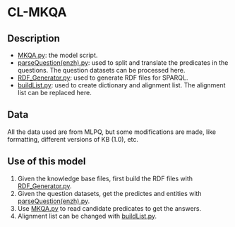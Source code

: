 # CL-MKQA

## Description
- [MKQA.py](MKQA.py): the model script.
- [parseQuestion(enzh).py](parseQuestion(enzh).py): used to split and translate the predicates in the questions. The question datasets can be processed here.
- [RDF_Generator.py](RDF_Generator.py): used to generate RDF files for SPARQL.
- [buildList.py](buildList.py): used to create dictionary and alignment list. The alignment list can be replaced here.

## Data
All the data used are from MLPQ, but some modifications are made, like formatting, different versions of KB (1.0), etc.

## Use of this model

1. Given the knowledge base files, first build the RDF files with [RDF_Generator.py](RDF_Generator.py).
2. Given the question datasets, get the predictes and entities with [parseQuestion(enzh).py](parseQuestion(enzh).py).
3. Use [MKQA.py](MKQA.py) to read candidate predicates to get the answers.
4. Alignment list can be changed with [buildList.py](buildList.py).